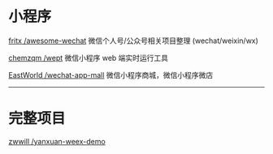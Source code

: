 # 小程序

[fritx /awesome-wechat](https://github.com/fritx/awesome-wechat)                            微信个人号/公众号相关项目整理 \(wechat/weixin/wx\)

[chemzqm /wept](https://github.com/chemzqm/wept)                                        微信小程序 web 端实时运行工具

[EastWorld /wechat-app-mall](https://github.com/EastWorld/wechat-app-mall)                    微信小程序商城，微信小程序微店



---

# 完整项目

[zwwill /yanxuan-weex-demo](https://github.com/zwwill/yanxuan-weex-demo)





